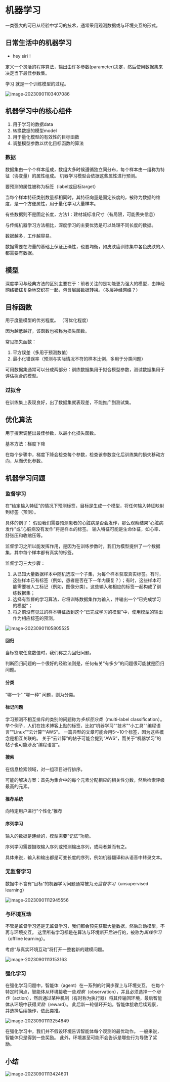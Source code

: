 # 机器学习

一类强大的可已从经验中学习的技术，通常采用观测数据或与环境交互的形式。

## 日常生活中的机器学习

- hey siri！

定义一个灵活的程序算法，输出由许多参数(parameter)决定，然后使用数据集来决定当下最佳参数集。

学习 就是一个训练模型的过程。

![image-20230901103407086](image-20230901103407086.png)



## 机器学习中的核心组件

1. 用于学习的数据data
2. 转换数据的模型model
3. 用于量化模型的有效性的目标函数
4. 调整模型参数以优化目标函数的算法

### 数据

数据集由一个个样本组成，数组大多时候遵循独立同分布，每个样本由一组称为特征（协变量）的属性组成。 机器学习模型会依据这些属性进行预测。

要预测的属性被称为标签（label或目标target）

当每个样本特征类别数量都相同时，其特征向量是固定长度的，被称为数据的维度，是一个方便属性，用于量化学习大量样本。

有些数据则不是固定长度，方法1：建材城标准尺寸（有局限，可能丢失信息）

与传统机器学习方法相比，深度学习的主要优势是可以处理不同长度的数据。

数据越多，工作越容易。

数据需要在海量的基础上保证正确性，也要均衡，如皮肤癌训练集中各色皮肤的人都需要有数据。

## 模型

深度学习与经典方法的区别主要在于：前者关注的是功能更为强大的模型，由神经网络错综复杂地交织在一起，包含层层数据转换。（多层神经网络？）

## 目标函数

用于度量模型的优劣程度。 （可优化程度）

因为越低越好，该函数也被称为损失函数。

常见损失函数：

1. 平方误差（多用于预测数值）
2. 最小化错误率（预测与实际情况不符的样本比例，多用于分类问题）

可用数据集通常可以分成两部分：训练数据集用于拟合模型参数，测试数据集用于评估拟合的模型。

### 过拟合

在训练集上表现良好，出了数据集就表现差，不能推广到测试集。

## 优化算法

用于搜索调整出最佳参数，以最小化损失函数。

基本方法：梯度下降

在每个步骤中，梯度下降会检查每个参数，检查该参数变化后训练集的损失移动方向，从而优化参数。

## 机器学习问题

### 监督学习

在“给定输入特征”的情况下预测标签，目标是生成一个模型，将任何输入特征映射到标签（预测）。

具体的例子： 假设我们需要预测患者的心脏病是否会发作，那么观察结果“心脏病发作”或“心脏病没有发作”将是样本的标签。 输入特征可能是生命体征，如心率、舒张压和收缩压等。

监督学习之所以能发挥作用，是因为在训练参数时，我们为模型提供了一个数据集，其中每个样本都有真实的标签。

监督学习三大步骤：

1. 从已知大量数据样本中随机选取一个子集，为每个样本获取真实标签。有时，这些样本已有标签（例如，患者是否在下一年内康复？）；有时，这些样本可能需要被人工标记（例如，图像分类）。这些输入和相应的标签一起构成了训练数据集；
2. 选择有监督的学习算法，它将训练数据集作为输入，并输出一个“已完成学习的模型”；
3. 将之前没有见过的样本特征放到这个“已完成学习的模型”中，使用模型的输出作为相应标签的预测。

![image-20230901105805525](image-20230901105805525.png)

#### 回归

当标签取任意数值时，我们称之为回归问题。

判断回归问题的一个很好的经验法则是，任何有关“有多少”的问题很可能就是回归问题。

#### 分类

“哪一个” “哪一种” 问题，则为分类。

#### 标记问题

学习预测不相互排斥的类别的问题称为*多标签分类*（multi-label classification）。 举个例子，人们在技术博客上贴的标签，比如“机器学习”“技术”“小工具”“编程语言”“Linux”“云计算”“AWS”。 一篇典型的文章可能会用5～10个标签，因为这些概念是相互关联的。 关于“云计算”的帖子可能会提到“AWS”，而关于“机器学习”的帖子也可能涉及“编程语言”。



#### 搜索

在信息检索领域，对一组项目进行排序。

可能的解决方案：首先为集合中的每个元素分配相应的相关性分数，然后检索评级最高的元素。



#### 推荐系统

向特定用户进行”个性化“推荐 



#### 序列学习

输入的数据是连续的，模型需要”记忆“功能。

序列学习需要摄取输入序列或预测输出序列，或两者兼而有之。 

具体来说，输入和输出都是可变长度的序列，例如机器翻译和从语音中转录文本。

### 无监督学习

数据中不含有“目标”的机器学习问题通常被为*无监督学习*（unsupervised learning）

![image-20230901112945556](image-20230901112945556.png)



### 与环境互动

不管是监督学习还是无监督学习，我们都会预先获取大量数据，然后启动模型，不再与环境交互。 这里所有学习都是在算法与环境断开后进行的，被称为*离线学习*（offline learning）。

考虑“与真实环境互动”将打开一整套新的建模问题。

![image-20230901113153163](image-20230901113153163.png)

### 强化学习

在强化学习问题中，智能体（agent）在一系列的时间步骤上与环境交互。 在每个特定时间点，智能体从环境接收一些*观察*（observation），并且必须选择一个*动作*（action），然后通过某种机制（有时称为执行器）将其传输回环境，最后智能体从环境中获得*奖励*（reward）。 此后新一轮循环开始，智能体接收后续观察，并选择后续操作，依此类推。

![image-20230901113254849](image-20230901113254849.png)

在强化学习中，我们并不假设环境告诉智能体每个观测的最优动作。 一般来说，智能体只是得到一些奖励。 此外，环境甚至可能不会告诉是哪些行为导致了奖励。

## 小结



![image-20230901113424601](image-20230901113424601.png)